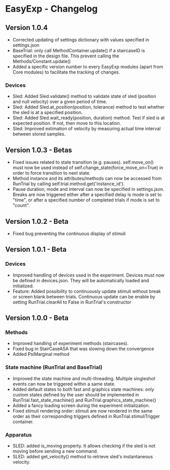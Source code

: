# EasyExp - Changelog

## Version 1.0.4
- Corrected updating of settings dictionary with values specified in settings.json
- BaseTrial: only call MethodContainer.update() if a staircaseID is specified in the design file. This prevent calling the Methods/Constant.update()
- Added a specific version number to every EasyExp modules (apart from Core modules) to facilitate the tracking of changes.

### Devices
- Sled: Added Sled.validate() method to validate state of sled (position and null velocity) over a given period of time. 
- Sled: Added Sled.at_position(position, tolerance) method to test whether the sled is at a specified position.
- Sled: Added Sled.wait_ready(position, duration) method. Test if sled is at expected position. If not, then move to this location.
- Sled: Improved estimation of velocity by measuring actual time interval between stored samples.

## Version 1.0.3 - Betas
- Fixed issues related to state transition (e.g. pauses). self.move_on() must now be used instead of self.change_state(force_move_on=True) in order to force transition 
to next state.
- Method instance and its attributes/methods can now be accessed from RunTrial by calling self.trial.method.get('instance_id'). 
- Pause duration, mode and interval can now be specified in settings.json. Breaks are now triggered either after a specified delay is mode is set to "time", or after a specified number of completed trials if mode is set to "count".

## Version 1.0.2 - Beta
- Fixed bug preventing the continuous display of stimuli

## Version 1.0.1 - Beta
### Devices
- Improved handling of devices used in the experiment. Devices must now be defined in devices.json. They will be automatically loaded and initialized.
- Feature: Added possibility to continuously update stimuli without break or screen blank between trials. Continuous update can be enable by setting RunTrial.clearAll 
to False in RunTrial's constructor

## Version 1.0.0 - Beta
### Methods
- Improved handling of experiment methods (staircases).
- Fixed bug in StairCaseASA that was slowing down the convergence
- Added PsiMarginal method

### State machine (RunTrial and BaseTrial)
- Improved the state machine and multi-threading. Multiple singleshot events can now be triggered within a same state.
- Added default states to both fast and graphics state machines: only custom states defined by the user should be implemented
in RunTrial.fast_state_machine() and RunTrial.graphics_state_machine()
- Added a fancy loading screen during the experiment initialization.
- Fixed stimuli rendering order: stimuli are now rendered in the same order as their corresponding triggers defined in RunTrial.stimuliTrigger container.

### Apparatus
- SLED: added is_moving property. It allows checking if the sled is not moving before sending a new command.
- SLED: added get_velocity() method to retrieve sled's instantaneous velocity.
